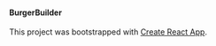 #### BurgerBuilder ####

This project was bootstrapped with [Create React App](https://github.com/facebookincubator/create-react-app).

